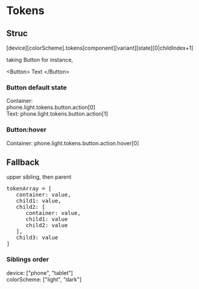 # Tokens

## Struc

\[device][colorScheme].tokens[component][variant][state][0|childIndex+1]

taking Button for instance,

\<Button>
Text
\</Button>

### Button default state
Container:  
phone.light.tokens.button.action[0]  
Text:
phone.light.tokens.button.action[1]

### Button:hover
Container: phone.light.tokens.button.action.hover[0]  

## Fallback
upper sibling, then parent

<pre>
tokenArray = [
   container: value,
   child1: value,
   child2: [
      container: value,
      child1: value
      child2: value
   ],
   child3: value
]
</pre>

### Siblings order
device: \["phone", "tablet"]  
colorScheme: \["light", "dark"]

